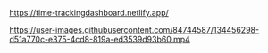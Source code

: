 https://time-trackingdashboard.netlify.app/

https://user-images.githubusercontent.com/84744587/134456298-d51a770c-e375-4cd8-819a-ed3539d93b60.mp4

